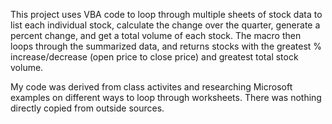 This project uses VBA code to loop through multiple sheets of stock data to list each individual stock, calculate the change over the quarter, generate a percent change, and get a total volume of each stock. The macro then loops through the summarized data, and returns stocks with the greatest % increase/decrease (open price to close price) and greatest total stock volume. 






My code was derived from class activites and researching Microsoft examples on different ways to loop through worksheets. There was nothing directly copied from outside sources. 

